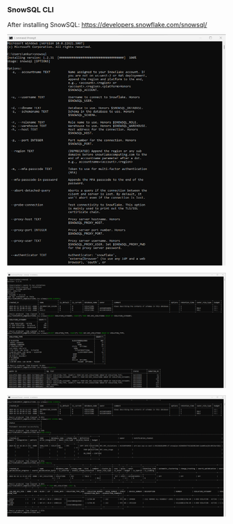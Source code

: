 ### SnowSQL CLI 
After installing SnowSQL: https://developers.snowflake.com/snowsql/

<p><img src="https://github.com/ankur715/Snowflake/blob/main/SnowSQL/cmd_snowsql.png"></p>

<p><img src="https://github.com/ankur715/Snowflake/blob/main/SnowSQL/cmd_snowsql_violations.png"></p>

<p><img src="https://github.com/ankur715/Snowflake/blob/main/SnowSQL/cmd_snowsql_violations_nyc.png"></p>
